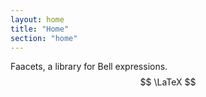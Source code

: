 ```yaml
---
layout: home
title: "Home"
section: "home"
---
```


Faacets, a library for Bell expressions. $$ \LaTeX $$
